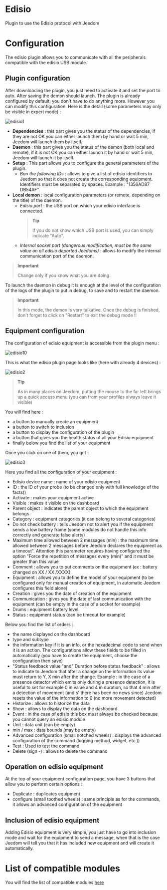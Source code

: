 # Edisio

Plugin to use the Edisio protocol with Jeedom

# Configuration

The edisio plugin allows you to communicate with all the peripherals compatible with the edisio USB module.

## Plugin configuration

After downloading the plugin, you just need to activate it and set the port to auto. After saving the demon should launch. The plugin is already configured by default; you don't have to do anything more. However you can modify this configuration. Here is the detail (some parameters may only be visible in expert mode) :

![edisio1](./images/edisio1.JPG)

-   **Dependencies** : this part gives you the status of the dependencies, if they are not OK you can either launch them by hand or wait 5 min, Jeedom will launch them by itself.
-   **Daemon** : this part gives you the status of the demon (both local and remote), if it is not OK you can either launch it by hand or wait 5 min, Jeedom will launch it by itself.
-   **Setup** : This part allows you to configure the general parameters of the plugin.
    -   *Ban the following IDs* : allows to give a list of edisio identifiers to Jeedom so that it does not create the corresponding equipment. Identifiers must be separated by spaces. Example : "1356AD87 DB54AF".
-   **Local demon** : local configuration parameters (or remote, depending on the title) of the daemon.
    -   *Edisio port* : the USB port on which your edisio interface is connected.
        > **Tip**
        >
        > If you do not know which USB port is used, you can simply indicate "Auto".
    -   *Internal socket port (dangerous modification, must be the same value on all edisio deported Jeedoms)* : allows to modify the internal communication port of the daemon.

> **Important**
>
> Change only if you know what you are doing.

To launch the daemon in debug it is enough at the level of the configuration of the logs of the plugin to put in debug, to save and to restart the daemon.

> **Important**
>
> In this mode, the demon is very talkative. Once the debug is finished, don't forget to click on "Restart" to exit the debug mode !!

## Equipment configuration

The configuration of edisio equipment is accessible from the plugin menu :

![edisio10](./images/edisio10.JPG)

This is what the edisio plugin page looks like (here with already 4 devices) :

![edisio2](./images/edisio2.JPG)

> **Tip**
>
> As in many places on Jeedom, putting the mouse to the far left brings up a quick access menu (you can from your profiles always leave it visible)

You will find here :

-   a button to manually create an equipment
-   a button to switch to inclusion
-   a button to display the configuration of the plugin
-   a button that gives you the health status of all your Edisio equipment
-   finally below you find the list of your equipment

Once you click on one of them, you get :

![edisio3](./images/edisio3.JPG)

Here you find all the configuration of your equipment :

-   Edisio device name : name of your edisio equipment
-   ID : the ID of your probe (to be changed only with full knowledge of the facts))
-   Activate : makes your equipment active
-   Visible : makes it visible on the dashboard
-   Parent object : indicates the parent object to which the equipment belongs
-   Category : equipment categories (it can belong to several categories)
-   Do not check battery : tells Jeedom not to alert you if the equipment sends a low battery frame (some modules do not handle this info correctly and generate false alerts)
-   Maximum time allowed between 2 messages (min) : the maximum time allowed between 2 messages before Jeedom declares the equipment as a timeout". Attention this parameter requires having configured the option "Force the repetition of messages every (min)" and it must be greater than this value
-   Comment : allows you to put comments on the equipment (ex : battery changed on XX / XX /XXXX)
-   Equipment : allows you to define the model of your equipment (to be configured only for manual creation of equipment, in automatic Jeedom configures this field alone)
-   Creation : gives you the date of creation of the equipment
-   Communication : gives you the date of last communication with the equipment (can be empty in the case of a socket for example)
-   Drums : equipment battery level
-   Status : equipment status (can be timeout for example)

Below you find the list of orders :

-   the name displayed on the dashboard
-   type and subtype
-   the information key if it is an info, or the hexadecimal code to send when it is an action. The configurations allow these fields to be filled in automatically (you have to create the equipment, choose the configuration then save)
-   "Status feedback value "and" Duration before status feedback" : allows to indicate to Jeedom that after a change on the information its value must return to Y, X min after the change. Example : in the case of a presence detector which emits only during a presence detection, it is useful to set for example 0 in value and 4 in duration, so that 4 min after a detection of movement (and s' there has been no news since) Jeedom resets the value of the information to 0 (no more movement detected)
-   Historize : allows to historize the data
-   Show : allows to display the data on the dashboard
-   Event : in the case of edisio this box must always be checked because you cannot query an edisio module
-   Unit : data unit (can be empty)
-   min / max : data bounds (may be empty)
-   Advanced configuration (small notched wheels) : displays the advanced configuration of the command (logging method, widget, etc.))
-   Test : Used to test the command
-   Delete (sign -) : allows to delete the command

## Operation on edisio equipment

At the top of your equipment configuration page, you have 3 buttons that allow you to perform certain options :

-   Duplicate : duplicates equipment
-   configure (small toothed wheels) : same principle as for the commands, it allows an advanced configuration of the equipment

## Inclusion of edisio equipment

Adding Edisio equipment is very simple, you just have to go into inclusion mode and wait for the equipment to send a message, when that is the case Jeedom will tell you that it has included new equipment and will create it automatically.

# List of compatible modules

You will find the list of compatible modules [here](https://doc.jeedom.com/en_US/edisio/equipement.compatible)
